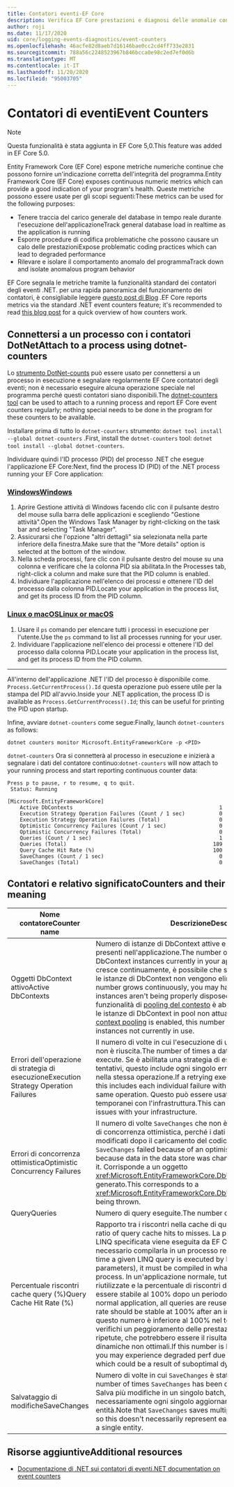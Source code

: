 ```yaml
---
title: Contatori eventi-EF Core
description: Verifica EF Core prestazioni e diagnosi delle anomalie con i contatori di eventi .NET
author: roji
ms.date: 11/17/2020
uid: core/logging-events-diagnostics/event-counters
ms.openlocfilehash: 46acfe82d8aeb7d16146bae0cc2cd4ff733e2831
ms.sourcegitcommit: 788a56c2248523967b846bcca0e98c2ed7ef0d6b
ms.translationtype: MT
ms.contentlocale: it-IT
ms.lasthandoff: 11/20/2020
ms.locfileid: "95003705"
---
```

# <a name="event-counters"></a><span data-ttu-id="7c53a-103">Contatori di eventi</span><span class="sxs-lookup"><span data-stu-id="7c53a-103">Event Counters</span></span>

> [!NOTE]
> <span data-ttu-id="7c53a-104">Questa funzionalità è stata aggiunta in EF Core 5,0.</span><span class="sxs-lookup"><span data-stu-id="7c53a-104">This feature was added in EF Core 5.0.</span></span>

<span data-ttu-id="7c53a-105">Entity Framework Core (EF Core) espone metriche numeriche continue che possono fornire un'indicazione corretta dell'integrità del programma.</span><span class="sxs-lookup"><span data-stu-id="7c53a-105">Entity Framework Core (EF Core) exposes continuous numeric metrics which can provide a good indication of your program's health.</span></span> <span data-ttu-id="7c53a-106">Queste metriche possono essere usate per gli scopi seguenti:</span><span class="sxs-lookup"><span data-stu-id="7c53a-106">These metrics can be used for the following purposes:</span></span>

* <span data-ttu-id="7c53a-107">Tenere traccia del carico generale del database in tempo reale durante l'esecuzione dell'applicazione</span><span class="sxs-lookup"><span data-stu-id="7c53a-107">Track general database load in realtime as the application is running</span></span>
* <span data-ttu-id="7c53a-108">Esporre procedure di codifica problematiche che possono causare un calo delle prestazioni</span><span class="sxs-lookup"><span data-stu-id="7c53a-108">Expose problematic coding practices which can lead to degraded performance</span></span>
* <span data-ttu-id="7c53a-109">Rilevare e isolare il comportamento anomalo del programma</span><span class="sxs-lookup"><span data-stu-id="7c53a-109">Track down and isolate anomalous program behavior</span></span>

<span data-ttu-id="7c53a-110">EF Core segnala le metriche tramite la funzionalità standard dei contatori degli eventi .NET. per una rapida panoramica del funzionamento dei contatori, è consigliabile leggere [questo post di Blog](https://devblogs.microsoft.com/dotnet/introducing-diagnostics-improvements-in-net-core-3-0/) .</span><span class="sxs-lookup"><span data-stu-id="7c53a-110">EF Core reports metrics via the standard .NET event counters feature; it's recommended to read [this blog post](https://devblogs.microsoft.com/dotnet/introducing-diagnostics-improvements-in-net-core-3-0/) for a quick overview of how counters work.</span></span>

## <a name="attach-to-a-process-using-dotnet-counters"></a><span data-ttu-id="7c53a-111">Connettersi a un processo con i contatori DotNet</span><span class="sxs-lookup"><span data-stu-id="7c53a-111">Attach to a process using dotnet-counters</span></span>

<span data-ttu-id="7c53a-112">Lo [strumento DotNet-counts](https://docs.microsoft.com/dotnet/core/diagnostics/dotnet-counters) può essere usato per connettersi a un processo in esecuzione e segnalare regolarmente EF Core contatori degli eventi; non è necessario eseguire alcuna operazione speciale nel programma perché questi contatori siano disponibili.</span><span class="sxs-lookup"><span data-stu-id="7c53a-112">The [dotnet-counters tool](https://docs.microsoft.com/dotnet/core/diagnostics/dotnet-counters) can be used to attach to a running process and report EF Core event counters regularly; nothing special needs to be done in the program for these counters to be available.</span></span>

<span data-ttu-id="7c53a-113">Installare prima di tutto lo `dotnet-counters` strumento: `dotnet tool install --global dotnet-counters` .</span><span class="sxs-lookup"><span data-stu-id="7c53a-113">First, install the `dotnet-counters` tool: `dotnet tool install --global dotnet-counters`.</span></span>

<span data-ttu-id="7c53a-114">Individuare quindi l'ID processo (PID) del processo .NET che esegue l'applicazione EF Core:</span><span class="sxs-lookup"><span data-stu-id="7c53a-114">Next, find the process ID (PID) of the .NET process running your EF Core application:</span></span>

### <a name="windows"></a>[<span data-ttu-id="7c53a-115">Windows</span><span class="sxs-lookup"><span data-stu-id="7c53a-115">Windows</span></span>](#tab/windows)

1. <span data-ttu-id="7c53a-116">Aprire Gestione attività di Windows facendo clic con il pulsante destro del mouse sulla barra delle applicazioni e scegliendo "Gestione attività".</span><span class="sxs-lookup"><span data-stu-id="7c53a-116">Open the Windows Task Manager by right-clicking on the task bar and selecting "Task Manager".</span></span>
2. <span data-ttu-id="7c53a-117">Assicurarsi che l'opzione "altri dettagli" sia selezionata nella parte inferiore della finestra.</span><span class="sxs-lookup"><span data-stu-id="7c53a-117">Make sure that the "More details" option is selected at the bottom of the window.</span></span>
3. <span data-ttu-id="7c53a-118">Nella scheda processi, fare clic con il pulsante destro del mouse su una colonna e verificare che la colonna PID sia abilitata.</span><span class="sxs-lookup"><span data-stu-id="7c53a-118">In the Processes tab, right-click a column and make sure that the PID column is enabled.</span></span>
4. <span data-ttu-id="7c53a-119">Individuare l'applicazione nell'elenco dei processi e ottenere l'ID del processo dalla colonna PID.</span><span class="sxs-lookup"><span data-stu-id="7c53a-119">Locate your application in the process list, and get its process ID from the PID column.</span></span>

### <a name="linux-or-macos"></a>[<span data-ttu-id="7c53a-120">Linux o macOS</span><span class="sxs-lookup"><span data-stu-id="7c53a-120">Linux or macOS</span></span>](#tab/fluent-api)

1. <span data-ttu-id="7c53a-121">Usare il `ps` comando per elencare tutti i processi in esecuzione per l'utente.</span><span class="sxs-lookup"><span data-stu-id="7c53a-121">Use the `ps` command to list all processes running for your user.</span></span>
2. <span data-ttu-id="7c53a-122">Individuare l'applicazione nell'elenco dei processi e ottenere l'ID del processo dalla colonna PID.</span><span class="sxs-lookup"><span data-stu-id="7c53a-122">Locate your application in the process list, and get its process ID from the PID column.</span></span>

***

<span data-ttu-id="7c53a-123">All'interno dell'applicazione .NET l'ID del processo è disponibile come. `Process.GetCurrentProcess().Id` questa operazione può essere utile per la stampa del PID all'avvio.</span><span class="sxs-lookup"><span data-stu-id="7c53a-123">Inside your .NET application, the process ID is available as `Process.GetCurrentProcess().Id`; this can be useful for printing the PID upon startup.</span></span>

<span data-ttu-id="7c53a-124">Infine, avviare `dotnet-counters` come segue:</span><span class="sxs-lookup"><span data-stu-id="7c53a-124">Finally, launch `dotnet-counters` as follows:</span></span>

```console
dotnet counters monitor Microsoft.EntityFrameworkCore -p <PID>
```

<span data-ttu-id="7c53a-125">`dotnet-counters` Ora si connetterà al processo in esecuzione e inizierà a segnalare i dati del contatore continuo:</span><span class="sxs-lookup"><span data-stu-id="7c53a-125">`dotnet-counters` will now attach to your running process and start reporting continuous counter data:</span></span>

```console
Press p to pause, r to resume, q to quit.
 Status: Running

[Microsoft.EntityFrameworkCore]
    Active DbContexts                                               1
    Execution Strategy Operation Failures (Count / 1 sec)           0
    Execution Strategy Operation Failures (Total)                   0
    Optimistic Concurrency Failures (Count / 1 sec)                 0
    Optimistic Concurrency Failures (Total)                         0
    Queries (Count / 1 sec)                                         1
    Queries (Total)                                               189
    Query Cache Hit Rate (%)                                      100
    SaveChanges (Count / 1 sec)                                     0
    SaveChanges (Total)                                             0
```

## <a name="counters-and-their-meaning"></a><span data-ttu-id="7c53a-126">Contatori e relativo significato</span><span class="sxs-lookup"><span data-stu-id="7c53a-126">Counters and their meaning</span></span>

<span data-ttu-id="7c53a-127">Nome contatore</span><span class="sxs-lookup"><span data-stu-id="7c53a-127">Counter name</span></span>                          | <span data-ttu-id="7c53a-128">Descrizione</span><span class="sxs-lookup"><span data-stu-id="7c53a-128">Description</span></span>
------------------------------------- | ----
<span data-ttu-id="7c53a-129">Oggetti DbContext attivo</span><span class="sxs-lookup"><span data-stu-id="7c53a-129">Active DbContexts</span></span>                     | <span data-ttu-id="7c53a-130">Numero di istanze di DbContext attive e non disdisposte attualmente presenti nell'applicazione.</span><span class="sxs-lookup"><span data-stu-id="7c53a-130">The number of active, undisposed DbContext instances currently in your application.</span></span> <span data-ttu-id="7c53a-131">Se questo numero cresce continuamente, è possibile che si verifichi una perdita perché le istanze di DbContext non vengono eliminate correttamente.</span><span class="sxs-lookup"><span data-stu-id="7c53a-131">If this number grows continuously, you may have a leak because DbContext instances aren't being properly disposed.</span></span> <span data-ttu-id="7c53a-132">Si noti che se la funzionalità di [pooling del contesto](xref:core/miscellaneous/context-pooling) è abilitata, questo numero include le istanze di DbContext in pool non attualmente in uso.</span><span class="sxs-lookup"><span data-stu-id="7c53a-132">Note that if [context pooling](xref:core/miscellaneous/context-pooling) is enabled, this number includes pooled DbContext instances not currently in use.</span></span>
<span data-ttu-id="7c53a-133">Errori dell'operazione di strategia di esecuzione</span><span class="sxs-lookup"><span data-stu-id="7c53a-133">Execution Strategy Operation Failures</span></span> | <span data-ttu-id="7c53a-134">Il numero di volte in cui l'esecuzione di un'operazione sul database non è riuscita.</span><span class="sxs-lookup"><span data-stu-id="7c53a-134">The number of times a database operation failed to execute.</span></span> <span data-ttu-id="7c53a-135">Se è abilitata una strategia di esecuzione di ripetizione dei tentativi, questo include ogni singolo errore all'interno di più tentativi nella stessa operazione.</span><span class="sxs-lookup"><span data-stu-id="7c53a-135">If a retrying execution strategy is enabled, this includes each individual failure within multiple attempts on the same operation.</span></span> <span data-ttu-id="7c53a-136">Questo può essere usato per rilevare problemi temporanei con l'infrastruttura.</span><span class="sxs-lookup"><span data-stu-id="7c53a-136">This can be used to detect transient issues with your infrastructure.</span></span>
<span data-ttu-id="7c53a-137">Errori di concorrenza ottimistica</span><span class="sxs-lookup"><span data-stu-id="7c53a-137">Optimistic Concurrency Failures</span></span>       | <span data-ttu-id="7c53a-138">Il numero di volte `SaveChanges` che non è riuscito a causa di un errore di concorrenza ottimistica, perché i dati nell'archivio dati sono stati modificati dopo il caricamento del codice.</span><span class="sxs-lookup"><span data-stu-id="7c53a-138">The number of times `SaveChanges` failed because of an optimistic concurrency error, because data in the data store was changed since your code loaded it.</span></span> <span data-ttu-id="7c53a-139">Corrisponde a un oggetto <xref:Microsoft.EntityFrameworkCore.DbUpdateConcurrencyException> generato.</span><span class="sxs-lookup"><span data-stu-id="7c53a-139">This corresponds to a <xref:Microsoft.EntityFrameworkCore.DbUpdateConcurrencyException> being thrown.</span></span>
<span data-ttu-id="7c53a-140">Query</span><span class="sxs-lookup"><span data-stu-id="7c53a-140">Queries</span></span>                               | <span data-ttu-id="7c53a-141">Numero di query eseguite.</span><span class="sxs-lookup"><span data-stu-id="7c53a-141">The number of queries executed.</span></span>
<span data-ttu-id="7c53a-142">Percentuale riscontri cache query (%)</span><span class="sxs-lookup"><span data-stu-id="7c53a-142">Query Cache Hit Rate (%)</span></span>              | <span data-ttu-id="7c53a-143">Rapporto tra i riscontri nella cache di query e i mancati riscontri.</span><span class="sxs-lookup"><span data-stu-id="7c53a-143">The ratio of query cache hits to misses.</span></span> <span data-ttu-id="7c53a-144">La prima volta che una query LINQ specificata viene eseguita da EF Core (esclusi i parametri), è necessario compilarla in un processo relativamente intenso.</span><span class="sxs-lookup"><span data-stu-id="7c53a-144">The first time a given LINQ query is executed by EF Core (excluding parameters), it must be compiled in what is a relatively heavy process.</span></span> <span data-ttu-id="7c53a-145">In un'applicazione normale, tutte le query vengono riutilizzate e la percentuale di riscontri della cache delle query deve essere stabile al 100% dopo un periodo di riscaldamento iniziale.</span><span class="sxs-lookup"><span data-stu-id="7c53a-145">In a normal application, all queries are reused, and the query cache hit rate should be stable at 100% after an initial warmup period.</span></span> <span data-ttu-id="7c53a-146">Se questo numero è inferiore al 100% nel tempo, è possibile che si verifichi un peggioramento delle prestazioni a causa di compilazioni ripetute, che potrebbero essere il risultato della generazione di query dinamiche non ottimali.</span><span class="sxs-lookup"><span data-stu-id="7c53a-146">If this number is less than 100% over time, you may experience degraded perf due to repeated compilations, which could be a result of suboptimal dynamic query generation.</span></span>
<span data-ttu-id="7c53a-147">Salvataggio di modifiche</span><span class="sxs-lookup"><span data-stu-id="7c53a-147">SaveChanges</span></span>                           | <span data-ttu-id="7c53a-148">Numero di volte in cui `SaveChanges` è stato chiamato il metodo.</span><span class="sxs-lookup"><span data-stu-id="7c53a-148">The number of times `SaveChanges` has been called.</span></span> <span data-ttu-id="7c53a-149">Si noti che `SaveChanges` Salva più modifiche in un singolo batch, in modo che non rappresenti necessariamente ogni singolo aggiornamento eseguito su una singola entità.</span><span class="sxs-lookup"><span data-stu-id="7c53a-149">Note that `SaveChanges` saves multiple changes in a single batch, so this doesn't necessarily represent each individual update done on a single entity.</span></span>

## <a name="additional-resources"></a><span data-ttu-id="7c53a-150">Risorse aggiuntive</span><span class="sxs-lookup"><span data-stu-id="7c53a-150">Additional resources</span></span>

* [<span data-ttu-id="7c53a-151">Documentazione di .NET sui contatori di eventi</span><span class="sxs-lookup"><span data-stu-id="7c53a-151">.NET documentation on event counters</span></span>](https://docs.microsoft.com/dotnet/core/diagnostics/event-counters)
